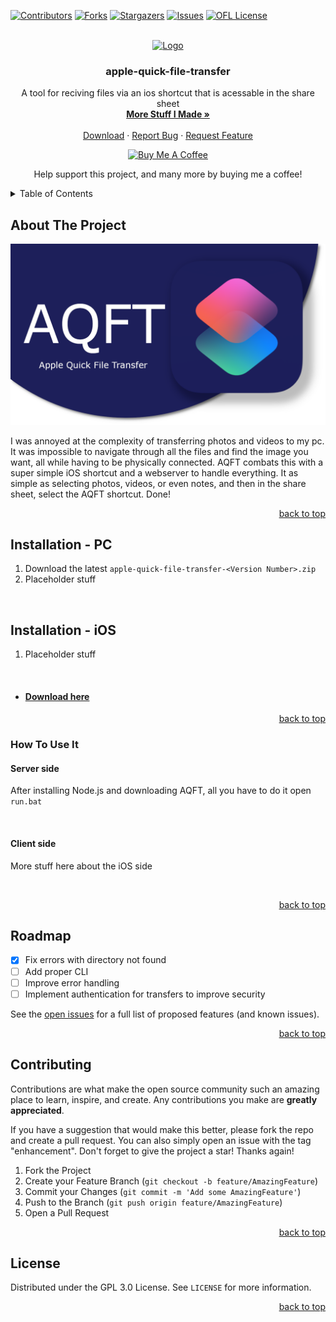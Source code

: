 <div id="top"></div>


[![Contributors][contributors-shield]][contributors-url]
[![Forks][forks-shield]][forks-url]
[![Stargazers][stars-shield]][stars-url]
[![Issues][issues-shield]][issues-url]
[![OFL License][license-shield]][license-url]

<!-- PROJECT LOGO -->
<br />
<div align="center">
  <a href="https://github.com/Differentunic">
    <img src="https://avatars.githubusercontent.com/u/66045103?v=4" alt="Logo" width="80" height="80">
  </a>

<h3 align="center">apple-quick-file-transfer</h3>

  <p align="center">
    A tool for reciving files via an ios shortcut that is acessable in the share sheet
    <br />
    <a href="https://github.com/Differentunic?tab=repositories"><strong>More Stuff I Made »</strong></a>
    <br />
    <br />
    <a href="https://github.com/Differentunic/apple-quick-file-transfer/releases/latest">Download</a>
    ·
    <a href="https://github.com/Differentunic/apple-quick-file-transfer/issues">Report Bug</a>
    ·
    <a href="https://github.com/Differentunic/apple-quick-file-transfer/issues">Request Feature</a>
  </p>
  <a href="https://www.buymeacoffee.com/Differentunic" target="_blank"><img src="https://cdn.buymeacoffee.com/buttons/v2/default-yellow.png" alt="Buy Me A Coffee" style="height: 60px !important;width: 217px !important;" ></a>

<a>Help support this project, and many more by buying me a coffee!</a>

</div>



<!-- TABLE OF CONTENTS -->
<details>
  <summary>Table of Contents</summary>
  <ol>
    <li><a href="#about-the-project">About The Project</a></li>
    <li><a href="#installation---pc">Installation - PC</a></li>
    <li><a href="#installation---ios">Installation - iOS</a></li>
    <li><a href="#roadmap">Roadmap</a></li>
    <li><a href="#contributing">Contributing</a></li>
    <li><a href="#license">License</a></li>
  </ol>
</details>



<!-- ABOUT THE PROJECT -->
## About The Project

[![apple-quick-file-transfer][product-screenshot]](docs/AQFT-Logo.png)

I was annoyed at the complexity of transferring photos and videos to my pc. It was impossible to navigate through all the files and find the image you want, all while having to be physically connected.
AQFT combats this with a super simple iOS shortcut and a webserver to handle everything. It as simple as selecting photos, videos, or even notes, and then in the share sheet, select the AQFT shortcut. Done!

<p align="right"><a href="#top">back to top</a></p>


<!-- Installation For PC -->
## Installation - PC

1. Download the latest `apple-quick-file-transfer-<Version Number>.zip`
2. Placeholder stuff

<br />

<!-- Installation For iOS -->
## Installation - iOS

1. Placeholder stuff

<br />


* #### [Download here](https://github.com/Differentunic/apple-quick-file-transfer/releases/latest)

<p align="right"><a href="#top">back to top</a></p>


### How To Use It

#### Server side
After installing Node.js and downloading AQFT, all you have to do it open `run.bat`

<br />

#### Client side
More stuff here about the iOS side

<br />




<p align="right"><a href="#top">back to top</a></p>



<!-- ROADMAP -->
## Roadmap

- [x] Fix errors with directory not found
- [ ] Add proper CLI
- [ ] Improve error handling
- [ ] Implement authentication for transfers to improve security

See the [open issues](https://github.com/Differentunic/apple-quick-file-transfer/issues) for a full list of proposed features (and known issues).

<p align="right"><a href="#top">back to top</a></p>



<!-- CONTRIBUTING -->
## Contributing

Contributions are what make the open source community such an amazing place to learn, inspire, and create. Any contributions you make are **greatly appreciated**.

If you have a suggestion that would make this better, please fork the repo and create a pull request. You can also simply open an issue with the tag "enhancement".
Don't forget to give the project a star! Thanks again!

1. Fork the Project
2. Create your Feature Branch (`git checkout -b feature/AmazingFeature`)
3. Commit your Changes (`git commit -m 'Add some AmazingFeature'`)
4. Push to the Branch (`git push origin feature/AmazingFeature`)
5. Open a Pull Request

<p align="right"><a href="#top">back to top</a></p>



<!-- LICENSE -->
## License

Distributed under the GPL 3.0 License. See `LICENSE` for more information.

<p align="right"><a href="#top">back to top</a></p>




<!-- MARKDOWN LINKS & IMAGES -->
<!-- https://www.markdownguide.org/basic-syntax/#reference-style-links -->
[contributors-shield]: https://img.shields.io/github/contributors/Differentunic/apple-quick-file-transfer.svg?style=for-the-badge
[contributors-url]: https://github.com/Differentunic/apple-quick-file-transfer/graphs/contributors
[forks-shield]: https://img.shields.io/github/forks/Differentunic/apple-quick-file-transfer.svg?style=for-the-badge
[forks-url]: https://github.com/Differentunic/apple-quick-file-transfer/network/members
[stars-shield]: https://img.shields.io/github/stars/Differentunic/apple-quick-file-transfer.svg?style=for-the-badge
[stars-url]: https://github.com/Differentunic/Montserrat-Alt1/stargazers
[issues-shield]: https://img.shields.io/github/issues/Differentunic/apple-quick-file-transfer.svg?style=for-the-badge
[issues-url]: https://github.com/Differentunic/apple-quick-file-transfer/issues
[license-shield]: https://img.shields.io/github/license/Differentunic/apple-quick-file-transfer.svg?style=for-the-badge
[license-url]: https://github.com/Differentunic/apple-quick-file-transfer/blob/main/LICENCE
[product-screenshot]: docs/AQFT-Logo.png
